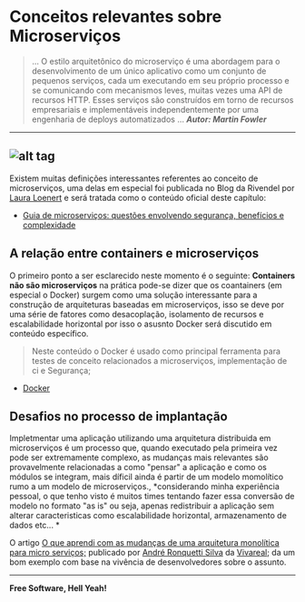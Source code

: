 # Conceitos relevantes sobre Microserviços

> ... O estilo arquitetônico do microserviço é uma abordagem para o desenvolvimento de um único aplicativo como um conjunto de pequenos serviços, cada um executando em seu próprio processo e se comunicando com mecanismos leves, muitas vezes uma API de recursos HTTP. Esses serviços são construídos em torno de recursos empresariais e implementáveis independentemente por uma engenharia de deploys automatizados ... ***Autor: Martin Fowler***

---
![alt tag](https://github.com/fiapsecdevops/classroom/raw/master/content/pexels/sdmun6g.jpg)
---

Existem muitas definições interessantes referentes ao conceito de microserviços, uma delas em especial foi publicada no Blog da Rivendel por [Laura Loenert](https://www.linkedin.com/in/lauraloenert) e será tratada como o conteúdo oficial deste capítulo:

* [Guia de microserviços: questões envolvendo segurança, benefícios e complexidade](http://blog.rivendel.com.br/2017/06/30/guia-de-microservicos-questoes-envolvendo-seguranca-beneficios-e-complexidade/)

## A relação entre containers e microserviços

O primeiro ponto a ser esclarecido neste momento é o seguinte: **Containers não são microserviços** na prática pode-se dizer que os coantainers (em especial o Docker) surgem como uma solução interessante para a construção de arquiteturas baseadas em microserviços, isso se deve por uma série de fatores como desacoplação, isolamento de recursos e escalabilidade horizontal por isso o asusnto Docker será discutido em conteúdo específico.

> Neste conteúdo o Docker é usado como principal ferramenta para testes de conceito relacionados a microserviços, implementação de ci e Segurança;

* [Docker](https://github.com/fiapsecdevops/classroom/blob/master/content/3Microservicos/3.1Docker)

## Desafios no processo de implantação

Impletmentar uma aplicação utilizando uma arquitetura distribuida em microserviços é um processo que, quando executado pela primeira vez pode ser extremamente complexo, as mudanças mais relevantes são provavelmente relacionadas a como "pensar" a aplicação e como os módulos se integram, mais díficil ainda é partir de um modelo momolítico rumo a um modelo de microserviços., *considerando minha experiência pessoal, o que tenho visto é muitos times tentando fazer essa conversão de modelo no formato "as is" ou seja, apenas redistribuir a aplicação sem alterar caracteristicas como escalabilidade horizontal, armazenamento de dados etc... *

O artigo [O que aprendi com as mudanças de uma arquitetura monolítica para micro serviços;](https://tech.vivareal.com.br/o-que-aprendi-com-as-mudanças-de-uma-arquitetura-monolítica-para-micro-serviços-90109b57a7bc) publicado por [André Ronquetti Silva](https://tech.vivareal.com.br/@andreronquetti) da [Vivareal](https://www.vivareal.com.br); da um bom exemplo com base na vivência de desenvolvedores sobre o assunto.

---

**Free Software, Hell Yeah!**